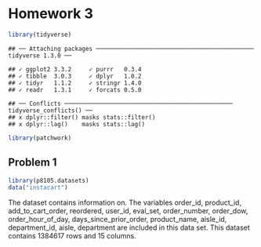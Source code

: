 Homework 3
================

``` r
library(tidyverse)
```

    ## ── Attaching packages ───────────────────────────────────────────── tidyverse 1.3.0 ──

    ## ✓ ggplot2 3.3.2     ✓ purrr   0.3.4
    ## ✓ tibble  3.0.3     ✓ dplyr   1.0.2
    ## ✓ tidyr   1.1.2     ✓ stringr 1.4.0
    ## ✓ readr   1.3.1     ✓ forcats 0.5.0

    ## ── Conflicts ──────────────────────────────────────────────── tidyverse_conflicts() ──
    ## x dplyr::filter() masks stats::filter()
    ## x dplyr::lag()    masks stats::lag()

``` r
library(patchwork)
```

## Problem 1

``` r
library(p8105.datasets)
data("instacart")
```

The dataset contains information on. The variables order\_id,
product\_id, add\_to\_cart\_order, reordered, user\_id, eval\_set,
order\_number, order\_dow, order\_hour\_of\_day,
days\_since\_prior\_order, product\_name, aisle\_id, department\_id,
aisle, department are included in this data set. This dataset contains
1384617 rows and 15 columns.
